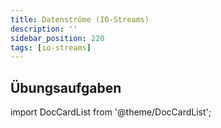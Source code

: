 ```yaml
---
title: Datenströme (IO-Streams)
description: ''
sidebar_position: 220
tags: [io-streams]
---
```


## Übungsaufgaben
import DocCardList from '@theme/DocCardList';

<DocCardList />
